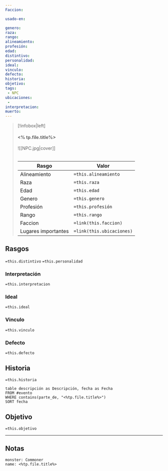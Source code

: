 ```yaml
---
Faccion: 

usado-en: 

genero: 
raza: 
rango: 
alineamiento: 
profesión: 
edad: 
distintivo: 
personalidad: 
ideal: 
vinculo: 
defecto: 
historia: 
objetivo: 
tags:
 - NPC
ubicaciones:
 - 
interpretacion: 
muerto: 
---
```


> [!infobox|left]
>  #### <% tp.file.title%>
> ![[NPC.jpg|cover]]
> ######   
> |Rasgo | Valor |
> | --- | --- |
> | Alineamiento | `=this.alineamiento`|
> | Raza | `=this.raza` |
> | Edad | `=this.edad` |
> | Genero | `=this.genero` |
> | Profesión | `=this.profesión` |
> | Rango | `=this.rango` |
> | Faccion | `=link(this.faccion)` |
>  | Lugares  importantes| `=link(this.ubicaciones)` |

## Rasgos 
 `=this.distintivo`
  `=this.personalidad`
###  Interpretación
  `=this.interpretacion`
### Ideal           
 `=this.ideal`
### Vinculo 
 `=this.vinculo`
### Defecto
 `=this.defecto`
## Historia
 `=this.historia`

```dataview
table descripción as Descripción, fecha as Fecha
FROM #evento
WHERE contains(parte_de, "<%tp.file.title%>")
SORT fecha
```
 ##  Objetivo
   `=this.objetivo`
   
___
   ## Notas

```statblock
monster: Commoner
name: <%tp.file.title%>
```